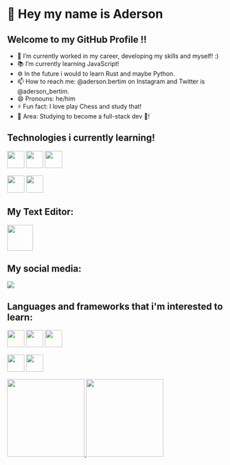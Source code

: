 # 👋 Hey my name is Aderson
## Welcome to my GitHub Profile !!

- 🔭 I’m currently worked in my career, developing my skills and myself! :)
- 📚 I’m currently learning JavaScript!
- ⚙  In the future i would to learn Rust and maybe Python.
- 📫 How to reach me: @aderson.bertim on Instagram and Twitter is @aderson_bertim.
- 😄 Pronouns: he/him
- ⚡ Fun fact: I love play Chess and study that!
- 🔧 Area: Studying to become a full-stack dev 👊!

## Technologies i currently learning!

<img src="https://cdn.jsdelivr.net/gh/devicons/devicon/icons/css3/css3-original-wordmark.svg" width="40" height="40"/> <img src="https://cdn.jsdelivr.net/gh/devicons/devicon/icons/html5/html5-original-wordmark.svg" width="40" height="40"/> <img src="https://cdn.jsdelivr.net/gh/devicons/devicon/icons/javascript/javascript-original.svg" width="40" height="40"/>

<img src="https://cdn.jsdelivr.net/gh/devicons/devicon/icons/git/git-plain-wordmark.svg" width="40" height="40"/> <img src="https://cdn.jsdelivr.net/gh/devicons/devicon/icons/linux/linux-original.svg" width="40" height="40"/>



## My Text Editor:
<img src="https://cdn.jsdelivr.net/gh/devicons/devicon/icons/vim/vim-original.svg" width="60" height="60"/>

## My social media:
<a href="https://instagram.com/aderson.bertim" target="_blank"><img src="https://img.shields.io/badge/-Instagram-%23E4405F?style=for-the-badge&logo=instagram&logoColor=white" target="_blank"></a>

## Languages and frameworks that i'm interested to learn:
<img src="https://cdn.jsdelivr.net/gh/devicons/devicon/icons/rust/rust-plain.svg" width="40" height="40"/> <img src="https://cdn.jsdelivr.net/gh/devicons/devicon/icons/ocaml/ocaml-original.svg" width="40" height="40"/> <img src="https://cdn.jsdelivr.net/gh/devicons/devicon/icons/python/python-original-wordmark.svg" width="40" height="40"/>

<img src="https://cdn.jsdelivr.net/gh/devicons/devicon/icons/vuejs/vuejs-original-wordmark.svg" width="40" height="40"/> <img src="https://cdn.jsdelivr.net/gh/devicons/devicon/icons/react/react-original-wordmark.svg" width="40" height="40"/>



<div>
<a href="https://github.com/adersonbertim">
<img height="180em" src="https://github-readme-stats.vercel.app/api/top-langs/?username=adersonbertim&layout=compact&langs_count=7&theme=dracula"/>
<img height="180em" src="https://github-readme-stats.vercel.app/api?username=adersonbertim&show_icons=true&theme=dracula&include_all_commits=true&count_private=true"/>
</div>
